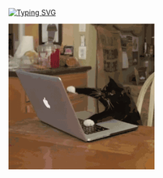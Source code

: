 [![Typing SVG](https://readme-typing-svg.herokuapp.com?duration=1500&pause=500&color=FBE8D7&center=true&lines=%E4%B9%A6%E7%97%B4%E8%80%85%E6%96%87%E5%BF%85%E5%B7%A5;%E8%89%BA%E7%97%B4%E8%80%85%E6%8A%80%E5%BF%85%E8%89%AF)](https://git.io/typing-svg)

![](https://github.com/ZhouZeJiang/IMAGE/blob/main/2.gif)
